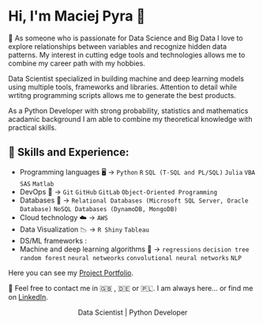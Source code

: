 # Hi, I'm Maciej Pyra 👋
 :thought_balloon: As someone who is passionate for Data Science and Big Data I love to explore relationships between variables and recognize hidden data patterns. My interest in cutting edge tools and technologies allows me to combine my career path with my hobbies.

Data Scientist specialized in building machine and deep learning models using multiple tools, frameworks and libraries. Attention to detail while wrtitng programming scripts allows me to generate the best products.

As a Python Developer with strong probability, statistics and mathematics acadamic background I am able to combine my theoretical knowledge with practical skills.

## :speech_balloon: Skills and Experience:
* Programming languages  	:desktop_computer: -> `Python` `R` `SQL (T-SQL and PL/SQL)` `Julia` `VBA` `SAS` `Matlab`<br/>
* DevOps :handshake: -> `Git` `GitHub` `GitLab` `Object-Oriented Programming` <br/>
* Databases :open_file_folder: -> `Relational Databases (Microsoft SQL Server, Oracle Database)` `NoSQL Databases (DynamoDB, MongoDB)` <br/>
* Cloud technology :cloud: -> `AWS` <br/>
* Data Visualization :chart_with_downwards_trend: -> `R Shiny` `Tableau` <br/>
* DS/ML frameworks : 
* Machine and deep learning algorithms :dart: -> `regressions` `decision tree` `random forest` `neural netweorks` `convolutional neural networks` `NLP` <br/>


Here you can see my [Project Portfolio](https://maciejpyra.github.io/Maciej_Portfolio_2/).

:email: Feel free to contact me in :uk: , :de: or :poland:. I am always here... or find me on [LinkedIn](https://www.linkedin.com/in/maciej-pyra/).


<p align="center">Data Scientist | Python Developer</p>

